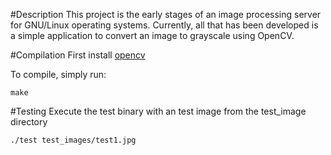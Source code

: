 #Description
This project is the early stages of an image processing server for GNU/Linux operating systems. Currently, all that has been developed is a simple application to convert an image to grayscale using OpenCV.

#Compilation
First install [opencv](https://opencv.org/)

To compile, simply run:
```
make
```

#Testing
Execute the test binary with an test image from the test_image directory
```
./test test_images/test1.jpg
```

